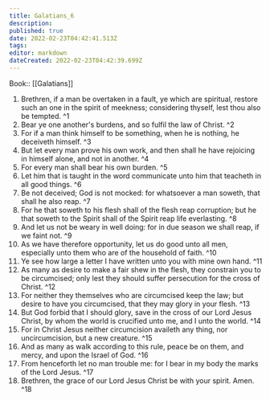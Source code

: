 ```yaml
---
title: Galatians_6
description: 
published: true
date: 2022-02-23T04:42:41.513Z
tags: 
editor: markdown
dateCreated: 2022-02-23T04:42:39.699Z
---
```


 Book:: [[Galatians]]
 1. Brethren, if a man be overtaken in a fault, ye which are spiritual, restore such an one in the spirit of meekness; considering thyself, lest thou also be tempted. ^1
 2. Bear ye one another's burdens, and so fulfil the law of Christ. ^2
 3. For if a man think himself to be something, when he is nothing, he deceiveth himself. ^3
 4. But let every man prove his own work, and then shall he have rejoicing in himself alone, and not in another. ^4
 5. For every man shall bear his own burden. ^5
 6. Let him that is taught in the word communicate unto him that teacheth in all good things. ^6
 7. Be not deceived; God is not mocked: for whatsoever a man soweth, that shall he also reap. ^7
 8. For he that soweth to his flesh shall of the flesh reap corruption; but he that soweth to the Spirit shall of the Spirit reap life everlasting. ^8
 9. And let us not be weary in well doing: for in due season we shall reap, if we faint not. ^9
 10. As we have therefore opportunity, let us do good unto all men, especially unto them who are of the household of faith. ^10
 11. Ye see how large a letter I have written unto you with mine own hand. ^11
 12. As many as desire to make a fair shew in the flesh, they constrain you to be circumcised; only lest they should suffer persecution for the cross of Christ. ^12
 13. For neither they themselves who are circumcised keep the law; but desire to have you circumcised, that they may glory in your flesh. ^13
 14. But God forbid that I should glory, save in the cross of our Lord Jesus Christ, by whom the world is crucified unto me, and I unto the world. ^14
 15. For in Christ Jesus neither circumcision availeth any thing, nor uncircumcision, but a new creature. ^15
 16. And as many as walk according to this rule, peace be on them, and mercy, and upon the Israel of God. ^16
 17. From henceforth let no man trouble me: for I bear in my body the marks of the Lord Jesus. ^17
 18. Brethren, the grace of our Lord Jesus Christ be with your spirit. Amen. ^18
